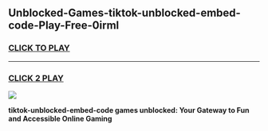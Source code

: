 
## Unblocked-Games-tiktok-unblocked-embed-code-Play-Free-0irml
<h3>
<a href="https://premium76.site?title=tiktok-unblocked-embed-code&ref=23A">CLICK TO PLAY</a></h3>
<hr>

<h3>
<a href="https://premium76.site?title=tiktok-unblocked-embed-code&ref=23A">CLICK 2 PLAY</a>
  
</h3>

<a href="https://premium76.site?title=tiktok-unblocked-embed-code&ref=23A"><img src="https://clearcache.store/games.png"></a>


**tiktok-unblocked-embed-code games unblocked: Your Gateway to Fun and Accessible Online Gaming**
